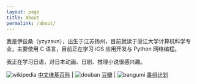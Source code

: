 ```yaml
---
layout: page
title: About
permalink: /about/
---
```


我是伊兹桑（yzyzsun），出生于江苏扬州，目前就读于浙江大学计算机科学专业，主要使用 C 语言，目前正在学习 iOS 应用开发与 Python 网络编程。

我正在学习日语，对日本动画、日剧、推理小说很感兴趣。

![wikipedia](/images/wikipedia.ico) [中文维基百科](https://zh.wikipedia.org/wiki/User:Yzyzsun) |
![douban](/images/douban.ico) [豆瓣](http://www.douban.com/people/yzyzsun/) |
![bangumi](/images/bangumi.ico) [番组计划](http://bgm.tv/user/yzyzsun)
